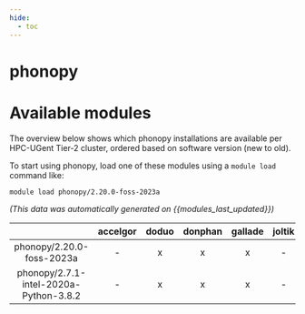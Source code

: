 ```yaml
---
hide:
  - toc
---
```


phonopy
=======

# Available modules


The overview below shows which phonopy installations are available per HPC-UGent Tier-2 cluster, ordered based on software version (new to old).

To start using phonopy, load one of these modules using a `module load` command like:

```shell
module load phonopy/2.20.0-foss-2023a
```

*(This data was automatically generated on {{modules_last_updated}})*  

| |accelgor|doduo|donphan|gallade|joltik|shinx|
| :---: | :---: | :---: | :---: | :---: | :---: | :---: |
|phonopy/2.20.0-foss-2023a|-|x|x|x|-|x|
|phonopy/2.7.1-intel-2020a-Python-3.8.2|-|x|x|x|-|-|
